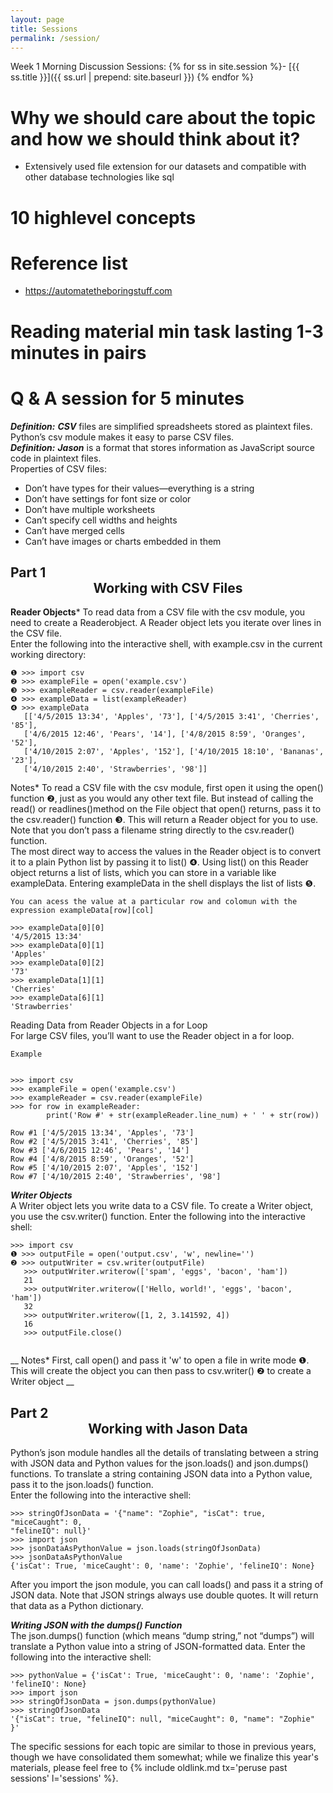 ```yaml
---
layout: page
title: Sessions
permalink: /session/
---
```

Week 1 Morning Discussion Sessions:
{% for ss in site.session %}- [{{ ss.title }}]({{ ss.url | prepend: site.baseurl }})
{% endfor %}

# Why we should care about the topic and how we should think about it?
* Extensively used file extension for our datasets and compatible with other database technologies like sql
# 10 highlevel concepts
# Reference list  
* https://automatetheboringstuff.com
# Reading material min task lasting 1-3 minutes in pairs


# Q & A session for 5 minutes
***Definition:*** ***CSV*** files are simplified spreadsheets stored as plaintext files. Python’s csv module makes it easy to parse CSV files.  
***Definition:*** ***Jason*** is a format that stores information as JavaScript source code in plaintext files.  
Properties of CSV files:
*	Don’t have types for their values—everything is a string
*	Don’t have settings for font size or color
*	Don’t have multiple worksheets
*	Can’t specify cell widths and heights
*	Can’t have merged cells
*	Can’t have images or charts embedded in them

##  Part 1 <center>Working with CSV Files</center>
**Reader Objects***
To read data from a CSV file with the csv module, you need to create a Readerobject. A Reader object lets you iterate over lines in the CSV file.  
Enter the following into the interactive shell, with example.csv in the current working directory:  

```
❶ >>> import csv  
❷ >>> exampleFile = open('example.csv')  
❸ >>> exampleReader = csv.reader(exampleFile)  
❹ >>> exampleData = list(exampleReader)  
❹ >>> exampleData  
   [['4/5/2015 13:34', 'Apples', '73'], ['4/5/2015 3:41', 'Cherries', '85'],  
   ['4/6/2015 12:46', 'Pears', '14'], ['4/8/2015 8:59', 'Oranges', '52'],  
   ['4/10/2015 2:07', 'Apples', '152'], ['4/10/2015 18:10', 'Bananas', '23'],  
   ['4/10/2015 2:40', 'Strawberries', '98']] 
```   
Notes* To read a CSV file with the csv module, first open it using the open() function ❷, just as you would any other text file. But instead of calling the read() or readlines()method on the File object that open() returns, pass it to the csv.reader() function ❸. This will return a Reader object for you to use. Note that you don’t pass a filename string directly to the csv.reader() function.  
The most direct way to access the values in the Reader object is to convert it to a plain Python list by passing it to list() ❹. Using list() on this Reader object returns a list of lists, which you can store in a variable like exampleData. Entering exampleData in the shell displays the list of lists ❺.



```
You can acess the value at a particular row and colomun with the expression exampleData[row][col]  

>>> exampleData[0][0]  
'4/5/2015 13:34'  
>>> exampleData[0][1]  
'Apples'  
>>> exampleData[0][2]  
'73'  
>>> exampleData[1][1]       
'Cherries'      
>>> exampleData[6][1]       
'Strawberries'      
```

Reading Data from Reader Objects in a for Loop      
For large CSV files, you’ll want to use the Reader object in a for loop. 
```
Example     


>>> import csv  
>>> exampleFile = open('example.csv')  
>>> exampleReader = csv.reader(exampleFile)  
>>> for row in exampleReader:  
        print('Row #' + str(exampleReader.line_num) + ' ' + str(row))  

Row #1 ['4/5/2015 13:34', 'Apples', '73']  
Row #2 ['4/5/2015 3:41', 'Cherries', '85']  
Row #3 ['4/6/2015 12:46', 'Pears', '14']  
Row #4 ['4/8/2015 8:59', 'Oranges', '52']  
Row #5 ['4/10/2015 2:07', 'Apples', '152']    
Row #7 ['4/10/2015 2:40', 'Strawberries', '98']  
```

***Writer Objects***  
A Writer object lets you write data to a CSV file. To create a Writer object, you use the csv.writer() function. Enter the following into the interactive shell:
```
>>> import csv  
❶ >>> outputFile = open('output.csv', 'w', newline='')  
❷ >>> outputWriter = csv.writer(outputFile)  
   >>> outputWriter.writerow(['spam', 'eggs', 'bacon', 'ham'])  
   21  
   >>> outputWriter.writerow(['Hello, world!', 'eggs', 'bacon', 'ham'])  
   32
   >>> outputWriter.writerow([1, 2, 3.141592, 4])  
   16  
   >>> outputFile.close()  
  
```
__
 Notes* First, call open() and pass it 'w' to open a file in write mode ❶.      
   This will create the object you can then pass to csv.writer() ❷ to create a      
   Writer object
__



##  Part 2 <center>Working with Jason Data</center>
Python’s json module handles all the details of translating between a string with JSON data and Python values for the json.loads() and json.dumps() functions. 
To translate a string containing JSON data into a Python value, pass it to the json.loads() function.  
Enter the following into the interactive shell:
```
>>> stringOfJsonData = '{"name": "Zophie", "isCat": true, "miceCaught": 0,
"felineIQ": null}'
>>> import json
>>> jsonDataAsPythonValue = json.loads(stringOfJsonData)
>>> jsonDataAsPythonValue
{'isCat': True, 'miceCaught': 0, 'name': 'Zophie', 'felineIQ': None}

```
After you import the json module, you can call loads() and pass it a string of JSON data. Note that JSON strings always use double quotes. It will return that data as a Python dictionary.

***Writing JSON with the dumps() Function***   
The json.dumps() function (which means “dump string,” not “dumps”) will translate a Python value into a string of JSON-formatted data. Enter the following into the interactive shell:

```
>>> pythonValue = {'isCat': True, 'miceCaught': 0, 'name': 'Zophie',
'felineIQ': None}
>>> import json
>>> stringOfJsonData = json.dumps(pythonValue)
>>> stringOfJsonData
'{"isCat": true, "felineIQ": null, "miceCaught": 0, "name": "Zophie" }'

```

The specific sessions for each topic are similar to those in previous years, though we have consolidated them somewhat; while we finalize this year's materials, please feel free to {% include oldlink.md tx='peruse past sessions' l='sessions' %}.